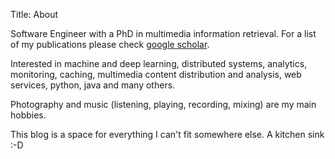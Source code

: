 Title: About

Software Engineer with a PhD in multimedia information retrieval. For a list of my publications please check [google scholar](https://scholar.google.co.uk/citations?user=3JJZYIsAAAAJ&hl=en).


Interested in machine and deep learning, distributed systems, analytics, monitoring, caching, multimedia content 
distribution and analysis, web services, python, java and many others.

Photography and music (listening, playing, recording, mixing) are my main hobbies.

This blog is a space for everything I can't fit somewhere else. A kitchen sink :-D 
